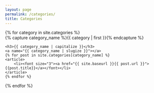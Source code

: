 ```yaml
---
layout: page
permalink: /categories/
title: Categories
---
```



<div>
{% for category in site.categories %}
  <div>
    {% capture category_name %}{{ category | first }}{% endcapture %}
    <div id="#{{ category_name | slugize }}"></div>
    <p></p>
    
    <h3>{{ category_name | capitalize }}</h3>
    <a name="{{ category_name | slugize }}"></a>
    {% for post in site.categories[category_name] %}
    <article>
        <li><font size="3"><a href="{{ site.baseurl }}{{ post.url }}">{{post.title}}</a></font></li>
    </article>
    {% endfor %}
  </div>
{% endfor %}
</div>

